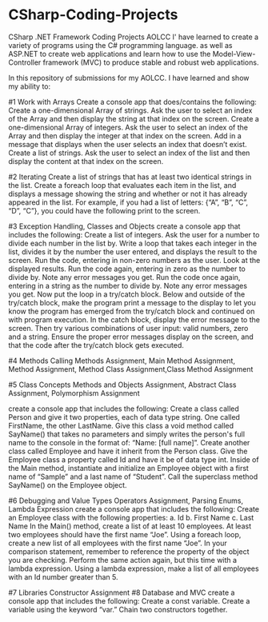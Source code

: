 # CSharp-Coding-Projects
CSharp .NET Framework Coding Projects  AOLCC
I' have learned to create a variety of programs using the C# programming language. 
as well as ASP.NET to create web applications and learn how to use the Model-View-Controller framework (MVC) to produce stable and robust web applications.

In this repository of submissions for my AOLCC. I have learned and show my ability to:

#1 Work with Arrays
Create a console app that does/contains the following:
Create a one-dimensional Array of strings. Ask the user to select an index of the Array and then display the string at that index on the screen.
Create a one-dimensional Array of integers. Ask the user to select an index of the Array and then display the integer at that index on the screen.
Add in a message that displays when the user selects an index that doesn’t exist.
Create a list of strings. Ask the user to select an index of the list and then display the content at that index on the screen.


#2 Iterating
Create a list of strings that has at least two identical strings in the list. 
Create a foreach loop that evaluates each item in the list, and displays a message showing the string and whether or not it has already appeared in the list. For example, if you had a list of letters: {“A”, “B”, “C”, “D”, “C”}, you could have the following print to the screen.

#3 Exception Handling, Classes and Objects
create a console app that includes the following:
Create a list of integers. Ask the user for a number to divide each number in the list by. Write a loop that takes each integer in the list, divides it by the number the user entered, and displays the result to the screen.
Run the code, entering in non-zero numbers as the user. Look at the displayed results.
Run the code again, entering in zero as the number to divide by. Note any error messages you get.
Run the code once again, entering in a string as the number to divide by. Note any error messages you get.
Now put the loop in a try/catch block. Below and outside of the try/catch block, make the program print a message to the display to let you know the program has emerged from the try/catch block and continued on with program execution. In the catch block, display the error message to the screen. Then try various combinations of user input: valid numbers, zero and a string. Ensure the proper error messages display on the screen, and that the code after the try/catch block gets executed.


#4 Methods
Calling Methods Assignment, Main Method Assignment, Method Assignment, Method Class Assignment,Class Method Assignment


#5 Class Concepts
Methods and Objects Assignment, Abstract Class Assignment, Polymorphism Assignment

 create a console app that includes the following:
Create a class called Person and give it two properties, each of data type string. One called FirstName, the other LastName.
Give this class a void method called SayName() that takes no parameters and simply writes the person's full name to the console in the format of: “Name: [full name]”.
Create another class called Employee and have it inherit from the Person class. Give the Employee class a property called Id and have it be of data type int.
Inside of the Main method, instantiate and initialize an Employee object with a first name of “Sample” and a last name of “Student”.
Call the superclass method SayName() on the Employee object.

#6 Debugging and Value Types
Operators Assignment, Parsing Enums, Lambda Expression
create a console app that includes the following:
Create an Employee class with the following properties:
a. Id
b. First Name
c. Last Name
In the Main() method, create a list of at least 10 employees. At least two employees should have the first name “Joe”.
Using a foreach loop, create a new list of all employees with the first name “Joe”. In your comparison statement, remember to reference the property of the object you are checking.
Perform the same action again, but this time with a lambda expression.
Using a lambda expression, make a list of all employees with an Id number greater than 5.


#7 Libraries
Constructor Assignment
#8 Database and MVC
create a console app that includes the following:
Create a const variable.
Create a variable using the keyword “var.”
Chain two constructors together.


